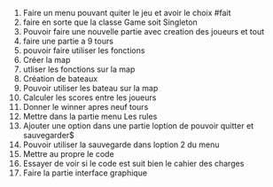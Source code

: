 1. Faire un menu pouvant quiter le jeu et avoir le choix #fait
2. faire en sorte que la classe Game soit Singleton
2. Pouvoir faire une nouvelle partie avec creation des joueurs et tout
3. faire une partie a 9 tours
4. pouvoir faire utiliser les fonctions
5. Créer la map 
6. utliser les fonctions sur la map
7. Création de bateaux
8. Pouvoir utiliser les bateau sur la map
9. Calculer les scores entre les joueurs 
10. Donner le winner apres neuf tours
11. Mettre dans la partie menu Les rules
12. Ajouter une option dans une partie loption de pouvoir quitter et sauvegarder$
13. Pouvoir utiliser la sauvegarde dans loption 2 du menu
14. Mettre au propre le code 
15. Essayer de voir si le code est suit bien le cahier des charges
16. Faire la partie interface graphique